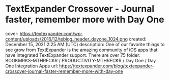 # TextExpander Crossover - Journal faster, remember more with Day One

cover: https://textexpander.com/wp-content/uploads/2016/12/teblog_header_dayone_1024.png
created: December 15, 2021 2:25 AM (UTC)
description: One of our favorite things to see grow from TextExpander is the amazing community of iOS apps that have integrated TextExpander support. There are over 75
folder: BOOKMRKS-MTHRFCKR / PRODUCTIVITY-MTHRFCKR / Day One / Day One Integration Apps
url: https://textexpander.com/blog/textexpander-crossover-journal-faster-remember-more-with-day-one